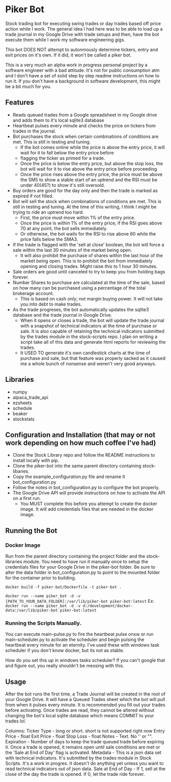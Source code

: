 # Piker Bot

Stock trading bot for executing swing trades or day trades based off price action while I work. The general idea I had here was to be able to load up a trade journal in my Google Drive with trade setups and then, 
have the bot execute them while I work my software engineering gigs.

This bot DOES NOT attempt to autonmously determine tickers, entry and exit prices on it's own. If it did, it won't be called a piker bot.

This is a very much an alpha work in progress personal project by a software engineer with a bad attitude. It's not for public consumption atm and I don't have a set of solid step by step readme instructions
on how to run it. If you don't have a background in software development, this might be a bit much for you.

## Features
- Reads queued trades from a Google spreadsheet in my Google drive and adds them to it's local sqlite3 database
- Heartbeat pulses every minute and checks the price on tickers from trades in the journal.
- Bot purchases the stock when certain combinations of conditions are met. This is still in testing and tuning.
	- If the bot comes online while the price is above the entry price, it will wait for it to fall below the entry price before
	- flagging the ticker as primed for a trade.
	- Once the price is below the entry price, but above the stop loss, the bot will wait for it to rise above the entry price before proceeding
	- Once the price rises above the entry price, the price must be above the SM5 to show a stable start of an uptrend and the RSI must be under 40(45?) to show it's still oversold.
- Buy orders are good for the day only and then the trade is marked as expired if not filled.
- Bot will sell the stock when combinations of conditions are met. This is still in testing and tuning. At the time of this writing, I think I might be trying to ride an uptrend too hard.
	- First, the price must move within 1% of the entry price.
	- Once the price is within 1% of the entry price, if the RSI goes above 70 at any point, the bot sells immediately. 
	- Or otherwise, the bot waits for the RSI to rise above 60 while the price falls below the SMA3.
- If the trade is flagged with the 'sell at close' boolean, the bot will force a sale within the last 30 minutes of the market being open.
	- It will also prohibit the purchase of shares within the last hour of the market being open. This is to prohibit the bot from immediately opening and closing trades. Might raise this to 1 hour 30 minutes.
- Sale orders are good until canceled to try to keep you from holding bags forever.
- Number Shares to purchase are calculated at the time of the sale, based on how many can be purchased using a percentage of the total brokerage account. 
	- This is based on cash only; not margin buying power. It will not take you into debt to make trades.
- As the trade progreses, the bot automatically updates the sqlite3 database and the trade journal in Google Drive.
	- When it opens or closes a trade, the bot will update the trade journal with a snapshot of technical indicators at the time of purchase or sale. It is also capable of retaining the technical indicators submitted by the trades module in the stock-scripts repo. I plan on writing a script take all of this data and generate html reports for reviewing the trades.
	- It USED TO generate it's own candlestick charts at the time of purchase and sale, but that feature was properly sacked as it caused me a whole bunch of nonsense and weren't very good anyways.

## Libraries
- numpy
- alpaca_trade_api
- ezsheets
- schedule
- beaker
- stockstats

## Configuration and Installation (that may or not work depending on how much coffee I've had)
- Clone the Stock Library repo and follow the README instructions to install locally with pip.
- Clone the piker-bot into the same parent directory containing stock-libaries.
- Copy the example_configuration.py file and rename it bot_configuration.py
- Follow the notes in bot_configuration.py to configure the bot properly.
- The Google Drive API will provide instructions on how to activate the API on a first run.
	- You MUST complete this before you attempt to create the docker image. It will add credentials files that are needed in the docker image.

## Running the Bot

### Docker Image
Run from the parent directory containing the project folder and the stock-libraries module. 
You need to have run it manually once to setup the credentials files for your Google Drive in the piker-bot folder.
Be sure to alter the data folder in bot_configuration.py to point to the mounted folder for the container prior to building.

`docker build -f piker-bot/Dockerfile -t piker-bot .`

`docker run --name piker_bot -d -v [PATH_TO_YOUR_DATA_FOLDER]:/var/lib/piker-bot piker-bot:latest`
Ex: `docker run --name piker_bot -d -v d:/development/docker-data:/var/lib/piker-bot piker-bot:latest`

### Running the Scripts Manually.

You can execute main-pulse.py to fire the heartbeat pulse onxw or run main-scheduler.py to activate
the scheduler and begin pulsing the heartbeat every minute for an eternity. I've used these with windows task scheduler
if you don't know docker, but its not as stable.

How do you set this up in windows tasks scheduler? If you can't google that and figure out, you really shouldn't be messing with this.

## Usage

After the bot runs the first time, a Trade Journal will be created in the root of your Google Drive. It will have a Queued Trades sheet which the bot will pull from when it pulses every minute. It is recommended you fill out your trades
before activating. Once trades are read, they cannot be altered without changing the bot's local sqlite database which means COMMIT to your trades lol.

Columns:
Ticker
Type - long or short. short is not supported right now
Entry Price - float
Exit Price - float
Stop Loss - float
Notes - Text. No '' or "".
Expiration - Number of days to keep the trade queued trade before expiring it. Once a trade is opened, it remains open until sale conditions are met or the 'Sale at End of Day' flag is activated.
Metadata - This is a json data set with technical indicators. It's submitted by the trades module in Stock Scripts. It's a work in progres. It doesn't do anything yet unless you want to read technical indicators out of json data.
Sale at End of Day - If 1, sell at the close of the day the trade is opened. If 0, let the trade ride forever.




